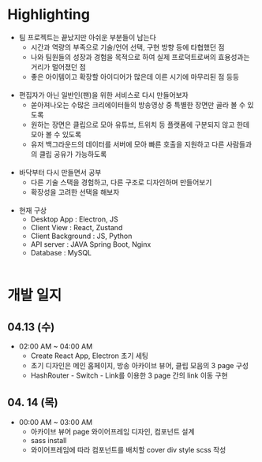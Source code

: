 # Highlighting

* 팀 프로젝트는 끝났지만 아쉬운 부분들이 남는다
  * 시간과 역량의 부족으로 기술/언어 선택, 구현 방향 등에 타협했던 점
  * 나와 팀원들의 성장과 경험을 목적으로 하여 실제 프로덕트로써의 효용성과는 거리가 멀어졌던 점
  * 좋은 아이템이고 확장할 아이디어가 많은데 이른 시기에 마무리된 점 등등
<br/><br/>
* 편집자가 아닌 일반인(팬)을 위한 서비스로 다시 만들어보자
  * 쏟아져나오는 수많은 크리에이터들의 방송영상 중 특별한 장면만 골라 볼 수 있도록
  * 원하는 장면은 클립으로 모아 유튜브, 트위치 등 플랫폼에 구분되지 않고 한데 모아 볼 수 있도록
  * 유저 백그라운드의 데이터를 서버에 모아 빠른 호출을 지원하고 다른 사람들과의 클립 공유가 가능하도록
<br/><br/>
* 바닥부터 다시 만들면서 공부
  * 다른 기술 스택을 경험하고, 다른 구조로 디자인하며 만들어보기
  * 확장성을 고려한 선택을 해보자
<br/><br/>
* 현재 구상
  * Desktop App : Electron, JS
  * Client View : React, Zustand
  * Client Background : JS, Python
  * API server : JAVA Spring Boot, Nginx
  * Database : MySQL
<br/><br/>
# 개발 일지

## 04.13 (수)
* 02:00 AM ~ 04:00 AM
  * Create React App, Electron 초기 세팅
  * 초기 디자인은 메인 홈페이지, 방송 아카이브 뷰어, 클립 모음의 3 page 구성
  * HashRouter - Switch - Link를 이용한 3 page 간의 link 이동 구현

## 04. 14 (목)
* 00:00 AM ~ 03:00 AM
  * 아카이브 뷰어 page 와이어프레임 디자인, 컴포넌트 설계
  * sass install
  * 와이어프레임에 따라 컴포넌트를 배치할 cover div style scss 작성